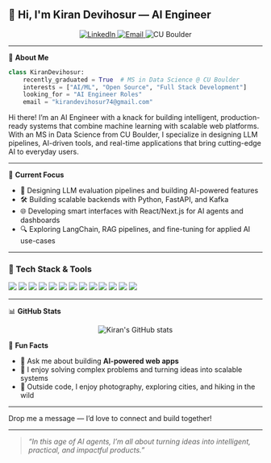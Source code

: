## 👋 Hi, I'm Kiran Devihosur — AI Engineer

<p align="center">
  <a href="https://www.linkedin.com/in/kiran-devihosur/" target="_blank">
    <img src="https://img.shields.io/badge/Connect%20on-LinkedIn-blue?logo=linkedin" alt="LinkedIn">
  </a>
  <a href="mailto:kirandevihosur74@gmail.com">
    <img src="https://img.shields.io/badge/Email-Me-red?logo=gmail" alt="Email">
  </a>
  <img src="https://img.shields.io/badge/CU%20Boulder-Alumni-579ACA" alt="CU Boulder">
</p>

---

🚀 **About Me**

```python
class KiranDevihosur:
    recently_graduated = True  # MS in Data Science @ CU Boulder
    interests = ["AI/ML", "Open Source", "Full Stack Development"]
    looking_for = "AI Engineer Roles"
    email = "kirandevihosur74@gmail.com"
```

Hi there! I’m an AI Engineer with a knack for building intelligent, production-ready systems that combine machine learning with scalable web platforms. With an MS in Data Science from CU Boulder, I specialize in designing LLM pipelines, AI-driven tools, and real-time applications that bring cutting-edge AI to everyday users.

---

🧠 **Current Focus**

- 🎯 Designing LLM evaluation pipelines and building AI-powered features
- 🛠️ Building scalable backends with Python, FastAPI, and Kafka
- 🌐 Developing smart interfaces with React/Next.js for AI agents and dashboards
- 🔍 Exploring LangChain, RAG pipelines, and fine-tuning for applied AI use-cases

---

### 🔧 Tech Stack & Tools

<p align="left">
  <img src="https://img.shields.io/badge/-Python-3776AB?logo=python&logoColor=white&style=flat-square" />
  <img src="https://img.shields.io/badge/-PyTorch-EE4C2C?logo=pytorch&logoColor=white&style=flat-square" />
  <img src="https://img.shields.io/badge/-LangChain-1C3C3C?logo=chainlink&logoColor=white&style=flat-square" />
  <img src="https://img.shields.io/badge/-LLM%20APIs-10a37f?logo=openai&logoColor=white&style=flat-square" />
  <img src="https://img.shields.io/badge/-React-61DAFB?logo=react&logoColor=black&style=flat-square" />
  <img src="https://img.shields.io/badge/-Next.js-000000?logo=nextdotjs&logoColor=white&style=flat-square" />
  <img src="https://img.shields.io/badge/-FastAPI-009688?logo=fastapi&logoColor=white&style=flat-square" />
  <img src="https://img.shields.io/badge/-Kafka-231F20?logo=apachekafka&logoColor=white&style=flat-square" />
  <img src="https://img.shields.io/badge/-Kubernetes-326CE5?logo=kubernetes&logoColor=white&style=flat-square" />
  <img src="https://img.shields.io/badge/-Docker-2496ED?logo=docker&logoColor=white&style=flat-square" />
  <img src="https://img.shields.io/badge/-AWS-232F3E?logo=amazonaws&logoColor=white&style=flat-square" />
  <img src="https://img.shields.io/badge/-PostgreSQL-4169E1?logo=postgresql&logoColor=white&style=flat-square" />
  <img src="https://img.shields.io/badge/-Redis-DC382D?logo=redis&logoColor=white&style=flat-square" />
</p>


---

📊 **GitHub Stats**

<p align="center">
  <img src="https://github-readme-stats.vercel.app/api?username=kirandevihosur74&show_icons=true&theme=radical" alt="Kiran's GitHub stats">
</p>

🌟 **Fun Facts**

- 💬 Ask me about building **AI-powered web apps**
- 🧩 I enjoy solving complex problems and turning ideas into scalable systems
- 🎨 Outside code, I enjoy photography, exploring cities, and hiking in the wild

---

Drop me a message — I’d love to connect and build together!

---

> *“In this age of AI agents, I’m all about turning ideas into intelligent, practical, and impactful products.”*
